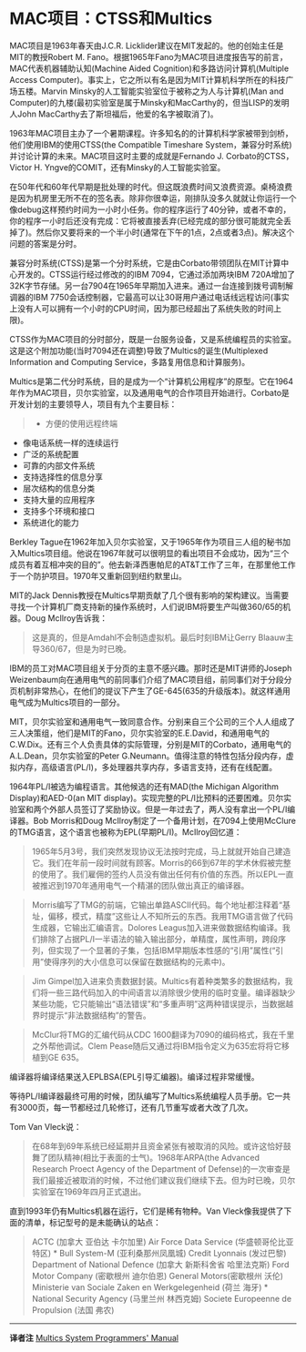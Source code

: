 # MAC项目：CTSS和Multics 

MAC项目是1963年春天由J.C.R. Licklider建议在MIT发起的。他的创始主任是MIT的教授Robert M. Fano。根据1965年Fano为MAC项目进度报告写的前言，MAC代表机器辅助认知(Machine Aided Cognition)和多路访问计算机(Multiple Access Computer)。事实上，它之所以有名是因为MIT计算机科学所在的科技广场五楼。Marvin Minsky的人工智能实验室位于被称之为人与计算机(Man and Computer)的九楼(最初实验室是属于Minsky和MacCarthy的，但当LISP的发明人John MacCarthy去了斯坦福后，他爱的名字被取消了)。

1963年MAC项目主办了一个暑期课程。许多知名的的计算机科学家被带到剑桥，他们使用IBM的使用CTSS(the Compatible Timeshare System，兼容分时系统)并讨论计算的未来。MAC项目这时主要的成就是Fernando J. Corbato的CTSS，Victor H. Yngve的COMIT，还有Minsky的人工智能实验室。

在50年代和60年代早期是批处理的时代。但这既浪费时间又浪费资源。桌椅浪费是因为机房里无所不在的签名表。除非你很幸运，刚排队没多久就就让你运行一个像debug这样预约时间为一小时小任务。你的程序运行了40分钟，或者不幸的，你的程序一小时后还没有完成：它将被直接丢弃(已经完成的部分很可能就完全丢掉了)。然后你又要将来的一个半小时(通常在下午的1点，2点或者3点)。解决这个问题的答案是分时。

兼容分时系统(CTSS)是第一个分时系统，它是由Corbato带领团队在MIT计算中心开发的。CTSS运行经过修改的的IBM 7094，它通过添加两块IBM 720A增加了32K字节存储。另一台7904在1965年早期加入进来。通过一台连接到拨号调制解调器的IBM 7750会话控制器，它最高可以让30哥用户通过电话线远程访问(事实上没有人可以拥有一个小时的CPU时间，因为那已经超出了系统失败的时间上限)。

CTSS作为MAC项目的分时部分，既是一台服务设备，又是系统编程员的实验室。这是这个附加功能(当时7094还在调整)导致了Multics的诞生(Multiplexed Information and Computing Service，多路复用信息和计算服务)。

Multics是第二代分时系统，目的是成为一个“计算机公用程序”的原型。它在1964年作为MAC项目，贝尔实验室，以及通用电气的合作项目开始进行。Corbato是开发计划的主要领导人，项目有九个主要目标：

> * 方便的使用远程终端
* 像电话系统一样的连续运行
* 广泛的系统配置
* 可靠的内部文件系统
* 支持选择性的信息分享
* 层次结构的信息分类
* 支持大量的应用程序
* 支持多个环境和接口
* 系统进化的能力

Berkley Tague在1962年加入贝尔实验室，又于1965年作为项目三人组的秘书加入Multics项目组。他说在1967年就可以很明显的看出项目不会成功，因为“三个成员有着互相冲突的目的”。他去新泽西惠帕尼的AT&T工作了三年，在那里他工作于一个防护项目。1970年又重新回到纽约默里山。

MIT的Jack Dennis教授在Multics早期贡献了几个很有影响的架构建议。当需要寻找一个计算机厂商支持新的操作系统时，人们说IBM将要生产叫做360/65的机器。Doug McIlroy告诉我：

> 这是真的，但是Amdahl不会制造虚拟机。最后时刻IBM让Gerry Blaauw主导360/67，但是为时已晚。

IBM的员工对MAC项目组关于分页的主意不感兴趣。那时还是MIT讲师的Joseph Weizenbaum向在通用电气的前同事们介绍了MAC项目组，前同事们对于分段分页机制非常热心，在他们的提议下产生了GE-645(635的升级版本)。就这样通用电气成为Multics项目的一部分。

MIT，贝尔实验室和通用电气一致同意合作。分别来自三个公司的三个人人组成了三人决策组，他们是MIT的Fano，贝尔实验室的E.E.David，和通用电气的C.W.Dix。还有三个人负责具体的实际管理，分别是MIT的Corbato，通用电气的A.L.Dean，贝尔实验室的Peter G.Neumann。值得注意的特性包括分段内存，虚拟内存，高级语言(PL/I)，多处理器共享内存，多语言支持，还有在线配置。

1964年PL/I被选为编程语言。其他候选的还有MAD(the Michigan Algorithm Display)和AED-0(an MIT display)。实现完整的PL/I比预料的还要困难。贝尔实验室和两个外部人员签订了奖励协议。但是一年过去了，两人没有拿出一个PL/I编译器。Bob Morris和Doug McIlroy制定了一个备用计划，在7094上使用McClure的TMG语言，这个语言也被称为EPL(早期PL/I)。McIlroy回忆道：

> 1965年5月3号，我们突然发现协议无法按时完成，马上就就开始自己建造它。我们在年前一段时间就有顾客。Morris的66到67年的学术休假被完整的使用了。我们雇佣的签约人员没有做出任何有价值的东西。所以EPL一直被推迟到1970年通用电气一个精湛的团队做出真正的编译器。

> Morris编写了TMG的前端，它输出单路ASCII代码。每个地址都注释着“基址，偏移，模式，精度”这些让人不知所云的东西。我用TMG语言做了代码生成器，它输出汇编语言。Dolores Leagus加入进来做数据结构编译。我们排除了占据PL/I一半语法的输入输出部分，单精度，属性声明，跨段序列，但实现了一个显著的子集，包括IBM早期版本性感的“引用”属性(“引用”使得序列的大小信息可以保留在数据结构的元素中)。

> Jim Gimpel加入进来负责数据封装。Multics有着种类繁多的数据结构，我们将一些三路代码加入的中间语言以消除很少使用的临时变量。编译器缺少某些功能，它只能输出“语法错误”和“多重声明”这两种错误提示，当数据越界时提示“非法数据结构”的警告。

> McClur将TMG的汇编代码从CDC 1600翻译为7090的编码格式，我在千里之外帮他调试。Clem Pease随后又通过将IBM指令定义为635宏将将它移植到GE 635。

编译器将编译结果送入EPLBSA(EPL引导汇编器)。编译过程非常缓慢。

等待PL/I编译器最终可用的时候，团队编写了Multics系统编程人员手册。它一共有3000页，每一节都经过几轮修订，还有几节重写或者大改了几次。

Tom Van Vleck说：

> 在68年到69年系统已经延期并且资金紧张有被取消的风险。或许这恰好鼓舞了团队精神(相比于表面的士气)。1968年ARPA(the Advanced  Research Proect Agency of the Department of Defense)的一次审查是我们最接近被取消的时候，不过他们建议我们继续下去。但为时已晚，贝尔实验室在1969年四月正式退出。

直到1993年仍有Multics机器在运行，它们是稀有物种。Van Vleck像我提供了下面的清单，标记型号的是未能确认的站点：

> ACTC (加拿大 亚伯达 卡尔加里)
Air Force Data Service (华盛顿哥伦比亚特区) *
Bull System-M (亚利桑那州凤凰城)
Credit Lyonnais (发过巴黎)
Department of National Defence (加拿大 新斯科舍省 哈里法克斯)
Ford Motor Company (密歇根州 迪尔伯恩)
General Motors(密歇根州 沃伦)
Ministerie van Sociale Zaken en Werkgelegenheid (荷兰 海牙) *
National Security Agency (马里兰州 林西克姆)
Societe Europeenne de Propulsion (法国 弗农)




---
**译者注**
[Multics System Programmers' Manual](http://multicians.org/mspmtoc.html)
